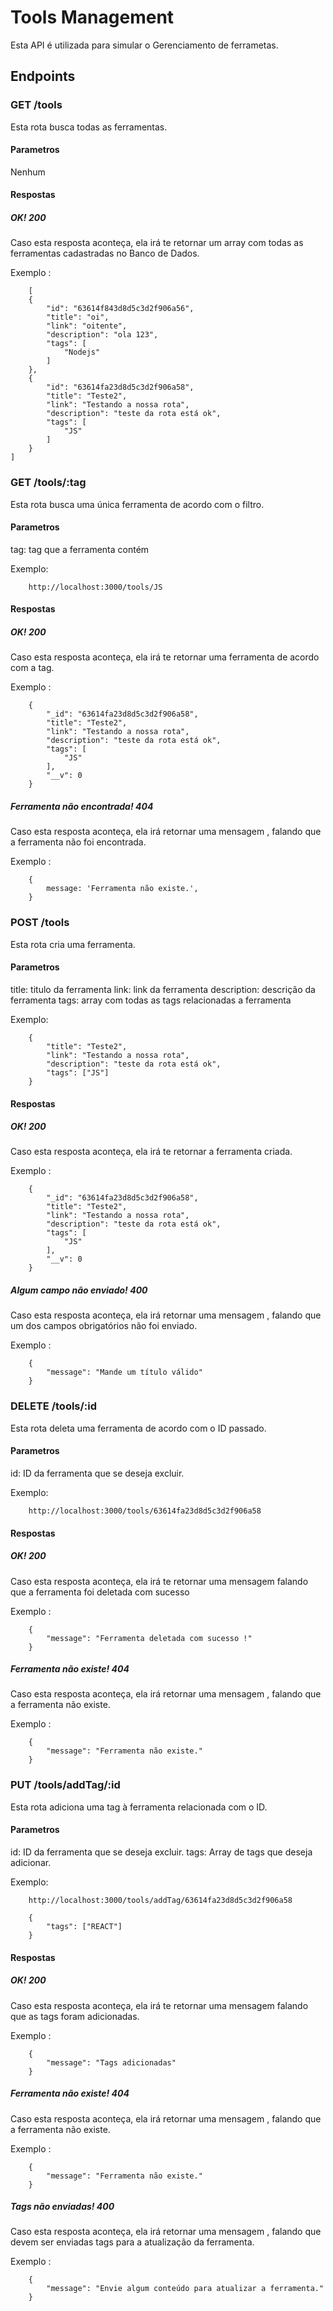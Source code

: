 # Tools Management

Esta API é utilizada para simular o Gerenciamento de ferrametas.

## Endpoints
### GET /tools
Esta rota busca todas as ferramentas.
#### Parametros
Nenhum
#### Respostas
##### OK! 200
Caso esta resposta aconteça, ela irá te retornar um array com todas as ferramentas cadastradas no Banco de Dados.

Exemplo :
```
    [
	{
		"id": "63614f843d8d5c3d2f906a56",
		"title": "oi",
		"link": "oitente",
		"description": "ola 123",
		"tags": [
			"Nodejs"
		]
	},
	{
		"id": "63614fa23d8d5c3d2f906a58",
		"title": "Teste2",
		"link": "Testando a nossa rota",
		"description": "teste da rota está ok",
		"tags": [
			"JS"
		]
	}
]

```

### GET /tools/:tag
Esta rota busca uma única ferramenta de acordo com o filtro.
#### Parametros
tag: tag que a ferramenta contém

Exemplo:
```
    http://localhost:3000/tools/JS

```

#### Respostas
##### OK! 200
Caso esta resposta aconteça, ela irá te retornar uma ferramenta de acordo com a tag.

Exemplo :
```
    {
	    "_id": "63614fa23d8d5c3d2f906a58",
	    "title": "Teste2",
	    "link": "Testando a nossa rota",
	    "description": "teste da rota está ok",
	    "tags": [
	    	"JS"
	    ],
	    "__v": 0
    }

```

##### Ferramenta não encontrada! 404
Caso esta resposta aconteça, ela irá retornar uma mensagem , falando que a ferramenta não foi encontrada.

Exemplo :
```
    {
        message: 'Ferramenta não existe.',
    }

```


### POST /tools
Esta rota cria uma ferramenta.
#### Parametros
title: titulo da ferramenta
link: link da ferramenta
description: descrição da ferramenta
tags: array com todas as tags relacionadas a ferramenta

Exemplo:
```
    {
	    "title": "Teste2",
	    "link": "Testando a nossa rota",
	    "description": "teste da rota está ok",
	    "tags": ["JS"]
    }

```

#### Respostas
##### OK! 200
Caso esta resposta aconteça, ela irá te retornar a ferramenta criada.

Exemplo :
```
    {
	    "_id": "63614fa23d8d5c3d2f906a58",
	    "title": "Teste2",
	    "link": "Testando a nossa rota",
	    "description": "teste da rota está ok",
	    "tags": [
	    	"JS"
	    ],
	    "__v": 0
    }

```

##### Algum campo não enviado! 400
Caso esta resposta aconteça, ela irá retornar uma mensagem , falando que um dos campos obrigatórios não foi enviado.

Exemplo :
```
    {
	    "message": "Mande um título válido"
    }

```

### DELETE /tools/:id
Esta rota deleta uma ferramenta de acordo com o ID passado.
#### Parametros
id: ID da ferramenta que se deseja excluir.

Exemplo:
```
    http://localhost:3000/tools/63614fa23d8d5c3d2f906a58

```

#### Respostas
##### OK! 200
Caso esta resposta aconteça, ela irá te retornar uma mensagem falando que a ferramenta foi deletada com sucesso

Exemplo :
```
    {
	    "message": "Ferramenta deletada com sucesso !"
    }

```

##### Ferramenta não existe! 404
Caso esta resposta aconteça, ela irá retornar uma mensagem , falando que a ferramenta não existe.

Exemplo :
```
    {
	    "message": "Ferramenta não existe."
    }

```


### PUT /tools/addTag/:id
Esta rota adiciona uma tag à ferramenta relacionada com o ID.
#### Parametros
id: ID da ferramenta que se deseja excluir.
tags: Array de tags que deseja adicionar.


Exemplo:
```
    http://localhost:3000/tools/addTag/63614fa23d8d5c3d2f906a58

    {
	    "tags": ["REACT"]
    }

```

#### Respostas
##### OK! 200
Caso esta resposta aconteça, ela irá te retornar uma mensagem falando que as tags foram adicionadas.

Exemplo :
```
    {
	    "message": "Tags adicionadas"
    }

```

##### Ferramenta não existe! 404
Caso esta resposta aconteça, ela irá retornar uma mensagem , falando que a ferramenta não existe.

Exemplo :
```
    {
	    "message": "Ferramenta não existe."
    }

```

##### Tags não enviadas! 400
Caso esta resposta aconteça, ela irá retornar uma mensagem , falando que devem ser enviadas tags para a atualização da ferramenta.

Exemplo :
```
    {
	    "message": "Envie algum conteúdo para atualizar a ferramenta."
    }

```